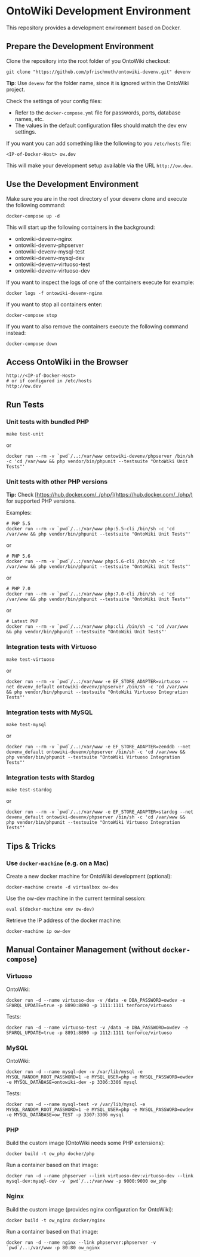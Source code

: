 # OntoWiki Development Environment
This repository provides a development environment based on Docker.

## Prepare the Development Environment

Clone the repository into the root folder of you OntoWiki checkout:

    git clone "https://github.com/pfrischmuth/ontowiki-devenv.git" devenv

**Tip**: Use `devenv` for the folder name, since it is ignored within the OntoWiki project.

Check the settings of your config files:

- Refer to the `docker-compose.yml` file for passwords, ports, database names, etc.
- The values in the default configuration files should match the dev env settings.

If you want you can add something like the following to you `/etc/hosts` file:

    <IP-of-Docker-Host> ow.dev

This will make your development setup available via the URL `http://ow.dev`.

## Use the Development Environment

Make sure you are in the root directory of your devenv clone and execute the following command:

    docker-compose up -d

This will start up the following containers in the background:

- ontowiki-devenv-nginx
- ontowiki-devenv-phpserver
- ontowiki-devenv-mysql-test
- ontowiki-devenv-mysql-dev
- ontowiki-devenv-virtuoso-test
- ontowiki-devenv-virtuoso-dev


If you want to inspect the logs of one of the containers execute for example:

    docker logs -f ontowiki-devenv-nginx

If you want to stop all containers enter:

    docker-compose stop

If you want to also remove the containers execute the following command instead:

    docker-compose down

## Access OntoWiki in the Browser

    http://<IP-of-Docker-Host>
    # or if configured in /etc/hosts
    http://ow.dev

## Run Tests

### Unit tests with bundled PHP

    make test-unit

or

    docker run --rm -v `pwd`/..:/var/www ontowiki-devenv/phpserver /bin/sh -c 'cd /var/www && php vendor/bin/phpunit --testsuite "OntoWiki Unit Tests"'

### Unit tests with other PHP versions

**Tip:** Check [https://hub.docker.com/_/php/](https://hub.docker.com/_/php/) for supported PHP versions.

Examples:

    # PHP 5.5
    docker run --rm -v `pwd`/..:/var/www php:5.5-cli /bin/sh -c 'cd /var/www && php vendor/bin/phpunit --testsuite "OntoWiki Unit Tests"'

or

    # PHP 5.6
    docker run --rm -v `pwd`/..:/var/www php:5.6-cli /bin/sh -c 'cd /var/www && php vendor/bin/phpunit --testsuite "OntoWiki Unit Tests"'

or

    # PHP 7.0
    docker run --rm -v `pwd`/..:/var/www php:7.0-cli /bin/sh -c 'cd /var/www && php vendor/bin/phpunit --testsuite "OntoWiki Unit Tests"'

or

    # Latest PHP
    docker run --rm -v `pwd`/..:/var/www php:cli /bin/sh -c 'cd /var/www && php vendor/bin/phpunit --testsuite "OntoWiki Unit Tests"'

### Integration tests with Virtuoso

    make test-virtuoso

or

    docker run --rm -v `pwd`/..:/var/www -e EF_STORE_ADAPTER=virtuoso --net devenv_default ontowiki-devenv/phpserver /bin/sh -c 'cd /var/www && php vendor/bin/phpunit --testsuite "OntoWiki Virtuoso Integration Tests"'

### Integration tests with MySQL

    make test-mysql

or

    docker run --rm -v `pwd`/..:/var/www -e EF_STORE_ADAPTER=zenddb --net devenv_default ontowiki-devenv/phpserver /bin/sh -c 'cd /var/www && php vendor/bin/phpunit --testsuite "OntoWiki Virtuoso Integration Tests"'

### Integration tests with Stardog

    make test-stardog

or

    docker run --rm -v `pwd`/..:/var/www -e EF_STORE_ADAPTER=stardog --net devenv_default ontowiki-devenv/phpserver /bin/sh -c 'cd /var/www && php vendor/bin/phpunit --testsuite "OntoWiki Virtuoso Integration Tests"'

## Tips & Tricks

### Use `docker-machine` (e.g. on a Mac)

Create a new docker machine for OntoWiki development (optional):

    docker-machine create -d virtualbox ow-dev

Use the ow-dev machine in the current terminal session:

    eval $(docker-machine env ow-dev)

Retrieve the IP address of the docker machine:

    docker-machine ip ow-dev

## Manual Container Management (without `docker-compose`)

### Virtuoso

OntoWiki:

    docker run -d --name virtuoso-dev -v /data -e DBA_PASSWORD=owdev -e SPARQL_UPDATE=true -p 8890:8890 -p 1111:1111 tenforce/virtuoso

Tests:

    docker run -d --name virtuoso-test -v /data -e DBA_PASSWORD=owdev -e SPARQL_UPDATE=true -p 8891:8890 -p 1112:1111 tenforce/virtuoso

### MySQL

OntoWiki:

    docker run -d --name mysql-dev -v /var/lib/mysql -e MYSQL_RANDOM_ROOT_PASSWORD=1 -e MYSQL_USER=php -e MYSQL_PASSWORD=owdev -e MYSQL_DATABASE=ontowiki-dev -p 3306:3306 mysql

Tests:

    docker run -d --name mysql-test -v /var/lib/mysql -e MYSQL_RANDOM_ROOT_PASSWORD=1 -e MYSQL_USER=php -e MYSQL_PASSWORD=owdev -e MYSQL_DATABASE=ow_TEST -p 3307:3306 mysql

### PHP

Build the custom image (OntoWiki needs some PHP extensions):

    docker build -t ow_php docker/php

Run a container based on that image:

    docker run -d --name phpserver --link virtuoso-dev:virtuoso-dev --link mysql-dev:mysql-dev -v `pwd`/..:/var/www -p 9000:9000 ow_php

### Nginx

Build the custom image (provides nginx configuration for OntoWiki):

    docker build -t ow_nginx docker/nginx

Run a container based on that image:

    docker run -d --name nginx --link phpserver:phpserver -v `pwd`/..:/var/www -p 80:80 ow_nginx
